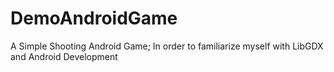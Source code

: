 DemoAndroidGame
===============

A Simple Shooting Android Game; In order to familiarize myself with LibGDX and Android Development
